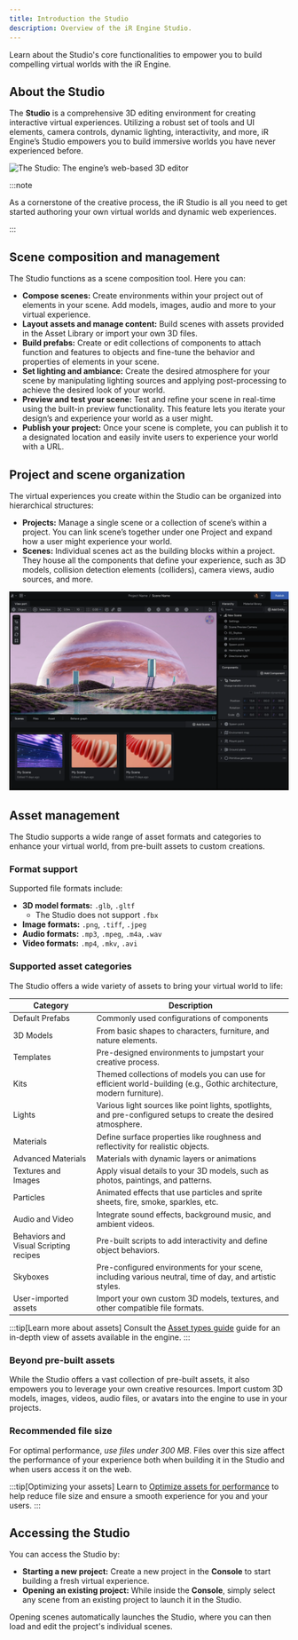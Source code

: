 ```yaml
---
title: Introduction the Studio
description: Overview of the iR Engine Studio.
---
```


Learn about the Studio's core functionalities to empower you to build compelling virtual worlds with the iR Engine.

## About the Studio

The **Studio** is a comprehensive 3D editing environment for creating interactive virtual experiences. Utilizing a robust set of tools and UI elements, camera controls, dynamic lighting, interactivity, and more, iR Engine’s Studio empowers you to build immersive worlds you have never experienced before.

![The Studio: The engine’s web-based 3D editor](../../../../assets/images/get-started/ir-engine-studio/introduction-to-studio/studio-web-based-editor.png)

:::note

As a cornerstone of the creative process, the iR Studio is all you need to get started authoring your own virtual worlds and dynamic web experiences.

:::

## Scene composition and management

The Studio functions as a scene composition tool. Here you can:

- **Compose scenes:** Create environments within your project out of elements in your scene. Add models, images, audio and more to your virtual experience.
- **Layout assets and manage content:** Build scenes with assets provided in the Asset Library or import your own 3D files.
- **Build prefabs:** Create or edit collections of components to attach function and features to objects and fine-tune the behavior and properties of elements in your scene.
- **Set lighting and ambiance:** Create the desired atmosphere for your scene by manipulating lighting sources and applying post-processing to achieve the desired look of your world.
- **Preview and test your scene:** Test and refine your scene in real-time using the built-in preview functionality. This feature lets you iterate your design’s and experience your world as a user might.
- **Publish your project:** Once your scene is complete, you can publish it to a designated location and easily invite users to experience your world with a URL.

## Project and scene organization

The virtual experiences you create within the Studio can be organized into hierarchical structures:

- **Projects:** Manage a single scene or a collection of scene’s within a project. You can link scene’s together under one Project and expand how a user might experience your world.
- **Scenes:** Individual scenes act as the building blocks within a project. They house all the components that define your experience, such as 3D models, collision detection elements (colliders), camera views, audio sources, and more.

![Scene view of the Studio](../../../../assets/images/get-started/ir-engine-studio/introduction-to-studio/scene-view-studio.png)

## Asset management

The Studio supports a wide range of asset formats and categories to enhance your virtual world, from pre-built assets to custom creations.

### Format support

Supported file formats include:

- **3D model formats:** `.glb`, `.gltf`
  - The Studio does not support `.fbx`
- **Image formats:** `.png`, `.tiff`, `.jpeg`
- **Audio formats:** `.mp3`, `.mpeg`, `.m4a`, `.wav`
- **Video formats:** `.mp4`, `.mkv`, `.avi`

### Supported asset categories

The Studio offers a wide variety of assets to bring your virtual world to life:

| Category | Description |
| --- | --- |
| Default Prefabs | Commonly used configurations of components |
| 3D Models | From basic shapes to characters, furniture, and nature elements. |
| Templates | Pre-designed environments to jumpstart your creative process. |
| Kits | Themed collections of models you can use for efficient world-building (e.g., Gothic architecture, modern furniture). |
| Lights | Various light sources like point lights, spotlights, and pre-configured setups to create the desired atmosphere. |
| Materials | Define surface properties like roughness and reflectivity for realistic objects. |
| Advanced Materials | Materials with dynamic layers or animations |
| Textures and Images | Apply visual details to your 3D models, such as photos, paintings, and patterns. |
| Particles | Animated effects that use particles and sprite sheets, fire, smoke, sparkles, etc. |
| Audio and Video | Integrate sound effects, background music, and ambient videos. |
| Behaviors and Visual Scripting recipes | Pre-built scripts to add interactivity and define object behaviors. |
| Skyboxes | Pre-configured environments for your scene, including various neutral, time of day, and artistic styles. |
| User-imported assets | Import your own custom 3D models, textures, and other compatible file formats. |

:::tip[Learn more about assets]
Consult the [Asset types guide](/scene-development/working-with-assets/asset-types-guide) guide for an in-depth view of assets available in the engine.
:::

### Beyond pre-built assets

While the Studio offers a vast collection of pre-built assets, it also empowers you to leverage your own creative resources. Import custom 3D models, images, videos, audio files, or avatars into the engine to use in your projects.

### Recommended file size

For optimal performance, *use files under 300 MB*. Files over this size affect the performance of your experience both when building it in the Studio and when users access it on the web.

:::tip[Optimizing your assets]
Learn to [Optimize assets for performance](/scene-development/working-with-assets/optimize-assets-for-performance) to help reduce file size and ensure a smooth experience for you and your users.
:::

## Accessing the Studio

You can access the Studio by:

- **Starting a new project:** Create a new project in the **Console** to start building a fresh virtual experience.
- **Opening an existing project:** While inside the **Console**, simply select any scene from an existing project to launch it in the Studio.

Opening scenes automatically launches the Studio, where you can then load and edit the project's individual scenes.